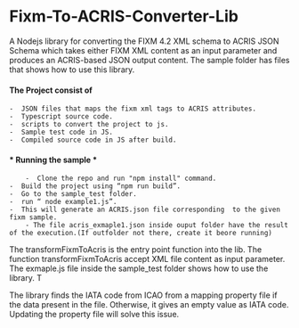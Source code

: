 # Fixm-To-ACRIS-Converter-Lib

A Nodejs library for converting the FIXM 4.2 XML schema to ACRIS JSON Schema which takes either FIXM XML content  as an input parameter and produces an ACRIS-based JSON output content. The sample folder has files that shows how to use this library.

####   The Project consist of   ####
	-  JSON files that maps the fixm xml tags to ACRIS attributes.
	-  Typescript source code.
	-  scripts to convert the project to js.
	-  Sample test code in JS.
	-  Compiled source code in JS after build.

#### * Running the sample * ####
       	-  Clone the repo and run "npm install" command.
	-  Build the project using “npm run build”.
	-  Go to the sample_test folder.
	-  run “ node example1.js”.
	-  This will generate an ACRIS.json file corresponding  to the given fixm sample.
        - The file acris_exmaple1.json inside ouput folder have the result of the execution.(If outfolder not there, create it beore running)
	
The transformFixmToAcris is the entry point function into the lib. The function transformFixmToAcris accept XML file content as input parameter. 
The exmaple.js file inside the sample_test folder shows how to use the library. T

The library finds the IATA code from ICAO from a mapping property file if the data present in the file. Otherwise, it gives an empty value as IATA code. Updating the property file will solve this issue.

	


